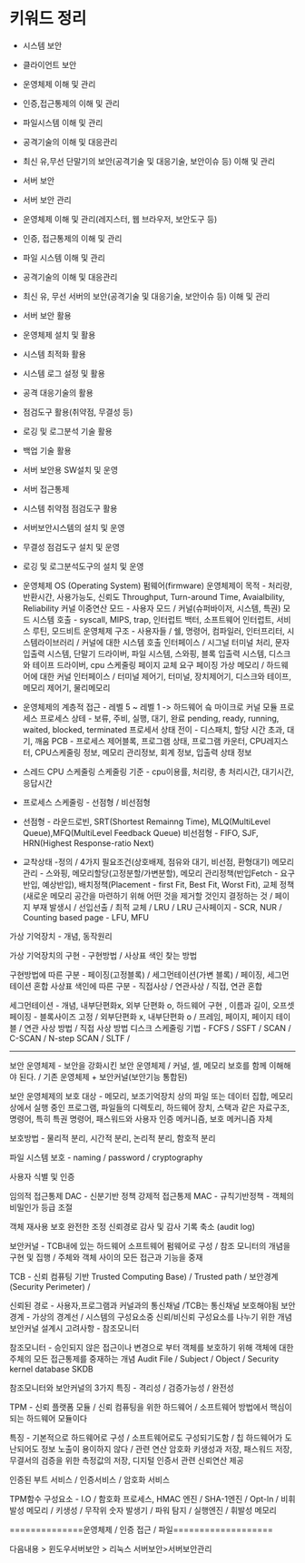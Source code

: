 # 키워드 정리
* 시스템 보안
* 클라이언트 보안
* 운영체제 이해 및 관리
* 인증,접근통제의 이해 및 관리
* 파일시스템 이해 및 관리
* 공격기술의 이해 및 대응관리
* 최신 유,무선 단말기의 보안(공격기술 및 대응기술, 보안이슈 등) 이해 및 관리
* 서버 보안
* 서버 보안 관리
* 운영체제 이해 및 관리(레지스터, 웹 브라우저, 보안도구 등)
* 인증,  접근통제의 이해 및 관리
* 파일 시스템 이해 및 관리
* 공격기술의 이해 및 대응관리
* 최신 유, 무선 서버의 보안(공격기술 및 대응기술, 보안이슈 등) 이해 및 관리
* 서버 보안 활용
* 운영체제 설치 및 활용
* 시스템 최적화 활용
* 시스템 로그 설정 및 활용
* 공격 대응기술의 활용
* 점검도구 활용(취약점, 무결성 등)
* 로깅 및 로그분석 기술 활용
* 백업 기술 활용
* 서버 보안용 SW설치 및 운영
* 서버 접근통제
* 시스템 취약점 점검도구 활용
* 서버보안시스템의 설치 및 운영
* 무결성 점검도구 설치 및 운영
* 로깅 및 로그분석도구의 설치 및 운영

* 운영체제 OS (Operating System)
펌웨어(firmware)
운영체제이 목적 - 처리량, 반환시간, 사용가능도, 신뢰도 Throughput, Turn-around Time, Avaialbility, Reliability
커널
이중연산 모드 - 사용자 모드 / 커널(슈퍼바이저, 시스템, 특권) 모드
시스템 호출 -  syscall, MIPS, trap, 인터럽트 백터, 소프트웨어 인터럽트, 서비스 루틴, 모드비트
운영체제 구조 - 사용자들 / 쉘, 명령어, 컴파일러, 인터프리터, 시스템라이브러리 / 커널에 대한 시스템 호출 인터페이스 / 시그널 터미널 처리, 문자 입출력 시스템, 단말기 드라이버, 파일 시스템, 스와핑, 블록 입출력 시스템, 디스크와 테이프 드라이버, cpu 스케줄링 페이지 교체 요구 페이징 가상 메모리 / 하드웨어에 대한 커널 인터페이스 / 터미널 제어기, 터미널, 장치제어기, 디스크와 테이프, 메모리 제어기, 물리메모리

* 운영체제의 계층적 접근 - 레벨 5 ~ 레벨 1 -> 하드웨어 슼
마이크로 커널
모듈
프로세스
프로세스 상테 - 보류, 주비, 실행, 대기, 완료  pending, ready, running, waited, blocked, terminated
프로세서 상태 전이 -  디스패치, 할당 시간 초과, 대기, 깨움
PCB - 프로세스 제어블록, 프로그램 상태, 프로그램 카운터, CPU레지스터, CPU스케줄링 정보, 메모리 관리정보, 회계 정보, 입출력 상태 정보

* 스레드
CPU 스케줄링
스케줄링 기준 - cpu이용률, 처리량, 총 처리시간, 대기시간, 응답시간

* 프로세스 스케줄링 -  선점형 / 비선점형

* 선점형  - 라운드로빈,  SRT(Shortest Remainng Time), MLQ(MultiLevel Queue),MFQ(MultiLevel Feedback Queue)
비선점형 - FIFO, SJF, HRN(Highest Response-ratio Next)

* 교착상태 -정의 / 4가지 필요조건(상호배제, 점유와 대기, 비선점, 환형대기)
메모리관리  - 스와핑, 메모리할당(고정분할/가변분할), 메모리 관리정책(반입Fetch - 요구반입, 예상반입), 배치정책(Placement - first Fit, Best Fit, Worst Fit), 교체 정책(새로운 메모리 공간을 마련하기 위해 어떤 것을 제거할 것인지 결정하는 것 / 페이지 부재 발생시 / 선입선출 / 최적 교체 / LRU / LRU 근사페이지 - SCR, NUR / Counting based page - LFU, MFU 

가상 기억장치 - 개념, 동작원리

가상 기억장치의 구현 - 구현방법 / 사상표 색인 찾는 방법

구현방법에 따른 구분 - 페이징(고정블록) / 세그먼테이션(가변 블록) / 페이징, 세그먼테이션 혼합
사상표 색인에 따른 구분 - 직접사상 / 연관사상 / 직접, 연관 혼합

세그먼테이션 - 개념, 내부단편화x, 외부 단편화 o, 하드웨어 구현 , 이름과 길이, 오프셋
페이징 - 블록사이즈 고정 / 외부단편화 x, 내부단편화 o / 프레임, 페이지, 페이지 테이블 / 연관 사상 방법 / 직접 사상 방법
디스크 스케줄링 기법 - FCFS / SSFT / SCAN / C-SCAN / N-step SCAN / SLTF / 


--------------------
보안 운영체제 - 보안을 강화시킨 보안 운영체제 / 커널, 셀, 메모리 보호를 함께 이해해야 된다. / 기존 운영체제 + 보안커널(보안기능 통합된)

보안 운영체제의 보호 대상 - 메모리, 보조기억장치 상의 파일 또는 데이터 집합, 메모리상에서 실행 중인 프로그램, 파일들의 디렉토리, 하드웨어 장치, 스택과 같은 자료구조, 명령어, 특히 특권 명령어, 패스워드와 사용자 인증 메커니즘, 보호 메커니즘 자체

보호방법 - 물리적 분리, 시간적 분리, 논리적 분리, 함호적 분리

파일 시스템 보호 - naming / password / cryptography

사용자 식별 및 인증

임의적 접근통제 DAC - 신분기반 정책
강제적 접근통제 MAC - 규칙기반정책 - 객체의 비밀인가 등급 조절

객체 재사용 보호
완전한 조정
신뢰경로
감사 및 감사 기록 축소 (audit log)

보안커널 - TCB내에 있는 하드웨어 소프트웨어 펌웨어로 구성 / 참조 모니터의 개념을 구현 및 집행 / 주체와 객체 사이의 모든 접근과 기능을 중재 

TCB - 신뢰 컴퓨팅 기반 Trusted Computing Base) / Trusted path / 보안경계(Security Perimeter) / 

신뢰된 경로 - 사용자,프로그램과 커널과의 통신채널  /TCB는 통신채널 보호해야됨
 보안경계 - 가상의 경계선 / 시스템의 구성요소중 신뢰/비신뢰 구성요소를 나누기 위한 개념
 보안커널 설계시 고려사항 - 참조모니터

참조모니터 - 승인되지 않은 접근이나 변경으로 부터 객체를 보호하기 위해 객체에 대한 주체의 모든 접근통제를 중재하는 개념
Audit File / Subject / Object / Security kernel database SKDB

참조모니터와 보안커널의 3가지 특징 - 격리성 / 검증가능성 / 완전성


TPM - 신뢰 플랫폼 모듈 / 신뢰 컴퓨팅을 위한 하드웨어 / 소프트웨어 방법에서 핵심이 되는 하드웨어 모듈이다

특징 - 기본적으로 하드웨어로 구성 / 소프트웨어로도 구성되기도함 / 칩 하드웨어가 도난되어도 정보 노출이 용이하지 않다 / 관련 연산 암호화 키생성과 저장, 패스워드 저장, 무결서의 검증을 위한 측정값의 저장, 디지털 인증서 관련 신뢰연산 제공

인증된 부트 서비스 / 인증서비스 / 암호화 서비스 

TPM함수 
구성요소 - I.O / 함호화 프로세스, HMAC 엔진 / SHA-1엔진 / Opt-ln / 비휘발성 메모리 / 키생성 / 무작위 숫자 발생기 / 파워 탐지 / 실행엔진 / 휘발성 메모리

==============운영체제 / 인증 접근 / 파일===================


다음내용 > 윈도우서버보안 > 리눅스 서버보안>서버보안관리
